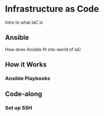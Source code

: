 # Infrastructure as Code 

Intro to what IaC is

## Ansible

How does Ansible fit into world of IaC

## How it Works

### Ansible Playbooks

## Code-along

### Set up SSH 

